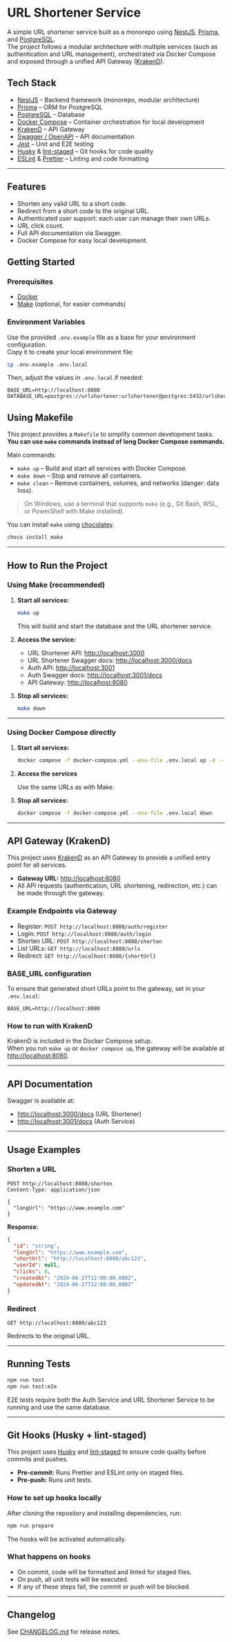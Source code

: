 # URL Shortener Service

A simple URL shortener service built as a monorepo using [NestJS](https://nestjs.com/), [Prisma](https://www.prisma.io/), and [PostgreSQL](https://www.postgresql.org/).  
The project follows a modular architecture with multiple services (such as authentication and URL management), orchestrated via Docker Compose and exposed through a unified API Gateway ([KrakenD](https://www.krakend.io/)).


## Tech Stack

- [NestJS](https://nestjs.com/) – Backend framework (monorepo, modular architecture)
- [Prisma](https://www.prisma.io/) – ORM for PostgreSQL
- [PostgreSQL](https://www.postgresql.org/) – Database
- [Docker Compose](https://docs.docker.com/compose/) – Container orchestration for local development
- [KrakenD](https://www.krakend.io/) – API Gateway
- [Swagger / OpenAPI](https://swagger.io/) – API documentation
- [Jest](https://jestjs.io/) – Unit and E2E testing
- [Husky](https://typicode.github.io/husky/) & [lint-staged](https://github.com/lint-staged/lint-staged) – Git hooks for code quality
- [ESLint](https://eslint.org/) & [Prettier](https://prettier.io/) – Linting and code formatting

---

## Features

- Shorten any valid URL to a short code.
- Redirect from a short code to the original URL.
- Authenticated user support: each user can manage their own URLs.
- URL click count.
- Full API documentation via Swagger.
- Docker Compose for easy local development.

## Getting Started

### Prerequisites

- [Docker](https://www.docker.com/products/docker-desktop)
- [Make](https://www.gnu.org/software/make/) (optional, for easier commands)

### Environment Variables

Use the provided `.env.example` file as a base for your environment configuration.  
Copy it to create your local environment file:

```sh
cp .env.example .env.local
```

Then, adjust the values in `.env.local` if needed:

```
BASE_URL=http://localhost:8080
DATABASE_URL=postgres://urlshortener:urlshortener@postgres:5432/urlshortener
```

## Using Makefile

This project provides a `Makefile` to simplify common development tasks.  
**You can use `make` commands instead of long Docker Compose commands.**

Main commands:

- `make up` – Build and start all services with Docker Compose.
- `make down` – Stop and remove all containers.
- `make clean` – Remove containers, volumes, and networks (danger: data loss).

> On Windows, use a terminal that supports `make` (e.g., Git Bash, WSL, or PowerShell with Make installed).

You can install `make` using [chocolatey](https://chocolatey.org).

```sh
choco install make
```

---

## How to Run the Project

### Using Make (recommended)

1. **Start all services:**

   ```sh
   make up
   ```

   This will build and start the database and the URL shortener service.

2. **Access the service:**
   - URL Shortener API: [http://localhost:3000](http://localhost:3000)
   - URL Shortener Swagger docs: [http://localhost:3000/docs](http://localhost:3000/docs)
   - Auth API: [http://localhost:3001](http://localhost:3001)
   - Auth Swagger docs: [http://localhost:3001/docs](http://localhost:3001/docs)
   - API Gateway: [http://localhost:8080](http://localhost:8080)

3. **Stop all services:**

   ```sh
   make down
   ```

---

### Using Docker Compose directly

1. **Start all services:**

   ```sh
   docker compose -f docker-compose.yml --env-file .env.local up -d --build
   ```

2. **Access the services**

   Use the same URLs as with Make.

3. **Stop all services:**

   ```sh
   docker compose -f docker-compose.yml --env-file .env.local down
   ```

---

## API Gateway (KrakenD)

This project uses [KrakenD](https://www.krakend.io/) as an API Gateway to provide a unified entry point for all services.

- **Gateway URL:** [http://localhost:8080](http://localhost:8080)
- All API requests (authentication, URL shortening, redirection, etc.) can be made through the gateway.

### Example Endpoints via Gateway

- Register: `POST http://localhost:8080/auth/register`
- Login: `POST http://localhost:8080/auth/login`
- Shorten URL: `POST http://localhost:8080/shorten`
- List URLs: `GET http://localhost:8080/urls`
- Redirect: `GET http://localhost:8080/{shortUrl}`

### BASE_URL configuration

To ensure that generated short URLs point to the gateway, set in your `.env.local`:

```
BASE_URL=http://localhost:8080
```

### How to run with KrakenD

KrakenD is included in the Docker Compose setup.  
When you run `make up` or `docker compose up`, the gateway will be available at [http://localhost:8080](http://localhost:8080).

---

## API Documentation

Swagger is available at:

- [http://localhost:3000/docs](http://localhost:3000/docs) (URL Shortener)
- [http://localhost:3001/docs](http://localhost:3001/docs) (Auth Service)

---

## Usage Examples

### Shorten a URL

```http
POST http://localhost:8080/shorten
Content-Type: application/json

{
  "longUrl": "https://www.example.com"
}
```

**Response:**

```json
{
  "id": "string",
  "longUrl": "https://www.example.com",
  "shortUrl": "http://localhost:8080/abc123",
  "userId": null,
  "clicks": 0,
  "createdAt": "2024-06-27T12:00:00.000Z",
  "updatedAt": "2024-06-27T12:00:00.000Z"
}
```

### Redirect

```http
GET http://localhost:8080/abc123
```

Redirects to the original URL.

---

## Running Tests

```sh
npm run test
npm run test:e2e
```

E2E tests require both the Auth Service and URL Shortener Service to be running and use the same database.

---

## Git Hooks (Husky + lint-staged)

This project uses [Husky](https://typicode.github.io/husky/) and [lint-staged](https://github.com/okonet/lint-staged) to ensure code quality before commits and pushes.

- **Pre-commit:** Runs Prettier and ESLint only on staged files.
- **Pre-push:** Runs unit tests.

### How to set up hooks locally

After cloning the repository and installing dependencies, run:

```sh
npm run prepare
```

The hooks will be activated automatically.

### What happens on hooks

- On commit, code will be formatted and linted for staged files.
- On push, all unit tests will be executed.
- If any of these steps fail, the commit or push will be blocked.

---

## Changelog

See [CHANGELOG.md](CHANGELOG.md) for release notes.
